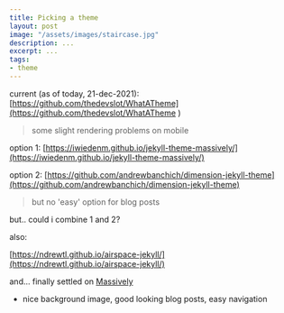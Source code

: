 ```yaml
---
title: Picking a theme
layout: post
image: "/assets/images/staircase.jpg"
description: ...
excerpt: ...
tags:
- theme
---
```


current (as of today, 21-dec-2021): [https://github.com/thedevslot/WhatATheme](https://github.com/thedevslot/WhatATheme )
> some slight rendering problems on mobile

option 1: [https://iwiedenm.github.io/jekyll-theme-massively/](https://iwiedenm.github.io/jekyll-theme-massively/)

option 2: [https://github.com/andrewbanchich/dimension-jekyll-theme](https://github.com/andrewbanchich/dimension-jekyll-theme)
> but no 'easy' option for blog posts

but.. could i combine 1 and 2?

also:

[https://ndrewtl.github.io/airspace-jekyll/](https://ndrewtl.github.io/airspace-jekyll/) 

and... finally settled on [Massively](https://iwiedenm.github.io/jekyll-theme-massively/)

- nice background image, good looking blog posts, easy navigation 